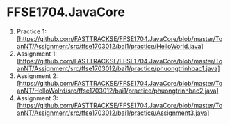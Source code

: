 # FFSE1704.JavaCore
1. Practice 1:[https://github.com/FASTTRACKSE/FFSE1704.JavaCore/blob/master/ToanNT/Assignment/src/ffse1703012/bai1/practice/HelloWorld.java]
2. Assignment 1: [https://github.com/FASTTRACKSE/FFSE1704.JavaCore/blob/master/ToanNT/Assignment/src/ffse1703012/bai1/practice/phuongtrinhbac1.java]
3. Assignment 2: [https://github.com/FASTTRACKSE/FFSE1704.JavaCore/blob/master/ToanNT/HelloWolrd/src/ffse1703012/bai1/practice/phuongtrinhbac2.java]
4. Assignment 3:[https://github.com/FASTTRACKSE/FFSE1704.JavaCore/blob/master/ToanNT/Assignment/src/ffse1703012/bai1/practice/Assignment3.java]
